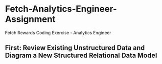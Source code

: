 # Fetch-Analytics-Engineer-Assignment
Fetch Rewards Coding Exercise - Analytics Engineer

## First: Review Existing Unstructured Data and Diagram a New Structured Relational Data Model
